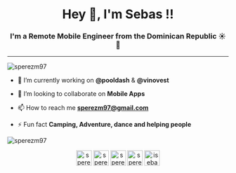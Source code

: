 <h1 align="center">Hey 👋, I'm Sebas !!</h1>
<h3 align="center">I'm a Remote Mobile Engineer from the Dominican Republic ☀️ 🌴</h3>
<hr/>
<p align="left"> <img src="https://komarev.com/ghpvc/?username=sperezm97" alt="sperezm97" /> </p>

- 🔭 I’m currently working on **@pooldash** & **@vinovest**

- 👯 I’m looking to collaborate on **Mobile Apps**

- 📫 How to reach me **sperezm97@gmail.com**

- ⚡ Fun fact **Camping, Adventure, dance and helping people**

<img src="https://github-readme-stats.vercel.app/api?username=sperezm97&show_icons=true" alt="sperezm97" /> </p>

<p align="center">
<a href="https://twitter.com/sperezm97" target="blank"><img align="center" src="https://cdn.jsdelivr.net/npm/simple-icons@3.0.1/icons/twitter.svg" alt="sperezm97" height="35" width="35" /></a>
<a href="https://linkedin.com/in/sperezm97" target="blank"><img align="center" src="https://cdn.jsdelivr.net/npm/simple-icons@3.0.1/icons/linkedin.svg" alt="sperezm97" height="35" width="35" /></a>
<a href="https://stackoverflow.com/sperezm97" target="blank"><img align="center" src="https://cdn.jsdelivr.net/npm/simple-icons@3.0.1/icons/stackoverflow.svg" alt="sperezm97" height="35" width="35" /></a>
<a href="https://fb.com/sperezm97" target="blank"><img align="center" src="https://cdn.jsdelivr.net/npm/simple-icons@3.0.1/icons/facebook.svg" alt="sperezm97" height="35" width="35" /></a>
<a href="https://instagram.com/isebastianperez" target="blank"><img align="center" src="https://cdn.jsdelivr.net/npm/simple-icons@3.0.1/icons/instagram.svg" alt="isebastianperez" height="35" width="35" /></a>
</p>
